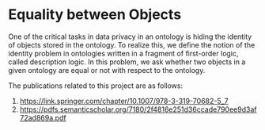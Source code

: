 # Equality between Objects

One of the critical tasks in data privacy in an ontology is hiding the identity of objects stored in the ontology. To realize this, we define the notion of the identity problem in ontologies written in a fragment of first-order logic, called description logic. In this problem, we ask whether two objects in a given ontology are equal or not with respect to the ontology. 

The publications related to this project are as follows:
1. https://link.springer.com/chapter/10.1007/978-3-319-70682-5_7
2. https://pdfs.semanticscholar.org/7180/2f4816e251d36ccade790ee9d3af72ad869a.pdf


